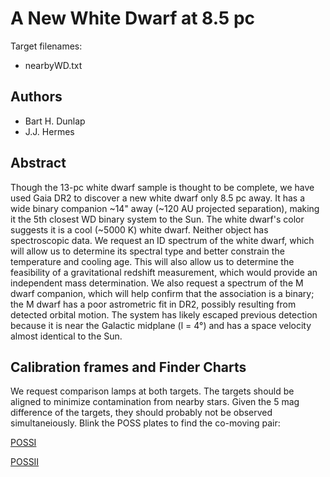 A New White Dwarf at 8.5 pc
=================

Target filenames:
* nearbyWD.txt

Authors
-------
* Bart H. Dunlap
* J.J. Hermes

Abstract
--------

Though the 13-pc white dwarf sample is thought to be complete, we have used Gaia DR2
to discover a new white dwarf only 8.5 pc away. It has a wide binary companion
~14" away (~120 AU projected separation), making it the 5th closest WD binary system to the Sun. 
The white dwarf's color suggests it is a cool (~5000 K) white dwarf.  Neither object has spectroscopic data. We request an
ID spectrum of the white dwarf, which will allow us to determine its spectral type and better constrain the temperature
and cooling age.  This will also allow us to determine the feasibility  of a gravitational redshift measurement, which
would provide an independent mass determination.  We also request a spectrum of the M dwarf
companion, which will help confirm that the association is a binary; the M dwarf has a
poor astrometric fit in DR2, possibly resulting from detected orbital motion. The system has likely escaped
previous detection because it is near the Galactic midplane (l = 4&deg;) and has a space velocity almost identical to the Sun.



Calibration frames and Finder Charts
------------------

We request comparison lamps at both targets. The targets should be aligned to minimize contamination
from nearby stars.  Given the 5 mag difference of the targets, they should probably not be observed simultaneiously.
Blink the POSS plates to find the co-moving pair:

[POSSI](https://archive.stsci.edu/cgi-bin/dss_search?v=poss1_blue&r=327.91638&d=59.29293&e=J2000&h=5&w=5&f=gif&c=none&fov=NONE&v3=)

[POSSII](https://archive.stsci.edu/cgi-bin/dss_search?v=poss2ukstu_red&r=327.91638&d=59.29293&e=J2000&h=5&w=5&f=gif&c=none&fov=NONE&v3=)
